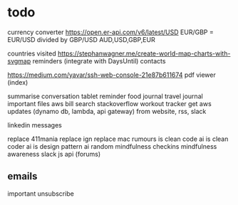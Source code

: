 # todo

currency converter https://open.er-api.com/v6/latest/USD
EUR/GBP = EUR/USD divided by GBP/USD     AUD,USD,GBP,EUR

countries visited https://stephanwagner.me/create-world-map-charts-with-svgmap
reminders (integrate with DaysUntil)
contacts

https://medium.com/yavar/ssh-web-console-21e87b611674
pdf viewer (index)

summarise conversation
tablet reminder
food journal
travel journal
important files
aws bill
search stackoverflow
workout tracker
get aws updates (dynamo db, lambda, api gateway) from website, rss, slack

linkedin messages

replace 411mania
replace ign
replace mac rumours
is clean code ai
is clean coder ai
is design pattern ai
random mindfulness checkins
mindfulness awareness
slack js api (forums)

## emails

important
unsubscribe
